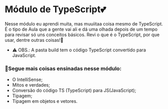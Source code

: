 <h1>Módulo de TypeScript💕</h1>

<p>Nesse módulo eu aprendi muita, mas muuiitaa coisa mesmo de TypeScript. É o tipo de Aula que a gente vai ali e dá uma olhada depois de um tempo para revisar só uns conceitos básicos. Revi o que é o TypeScript, por que usar, dentre outras coisas!🥳</p>

- ⚠ OBS.: A pasta build tem o código TypeScript convertido para JavaScript.

<h3>🚀Segue mais coisas ensinadas nesse módulo: </h3>

- O IntelliSense;
- Mitos e verdades;
- Conversão do código TS (TypeScript) para JS(JavaScript);
- Tipagem;
- Tipagem em objetos e vetores.
